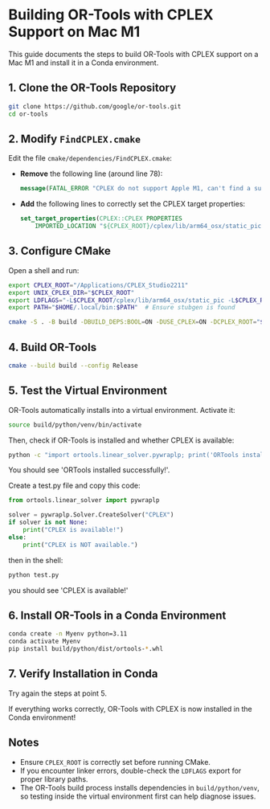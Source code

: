 # Building OR-Tools with CPLEX Support on Mac M1

This guide documents the steps to build OR-Tools with CPLEX support on a Mac M1 and install it in a Conda environment.

## 1. Clone the OR-Tools Repository
```sh
git clone https://github.com/google/or-tools.git
cd or-tools
```

## 2. Modify `FindCPLEX.cmake`
Edit the file `cmake/dependencies/FindCPLEX.cmake`:
- **Remove** the following line (around line 78):
  ```cmake
  message(FATAL_ERROR "CPLEX do not support Apple M1, can't find a suitable static library")
  ```
- **Add** the following lines to correctly set the CPLEX target properties:
  ```cmake
  set_target_properties(CPLEX::CPLEX PROPERTIES
      IMPORTED_LOCATION "${CPLEX_ROOT}/cplex/lib/arm64_osx/static_pic/libcplex.a")
  ```

## 3. Configure CMake
Open a shell and run:
```sh
export CPLEX_ROOT="/Applications/CPLEX_Studio2211"
export UNIX_CPLEX_DIR="$CPLEX_ROOT"
export LDFLAGS="-L$CPLEX_ROOT/cplex/lib/arm64_osx/static_pic -L$CPLEX_ROOT/cplex/lib/arm64_osx -lz"
export PATH="$HOME/.local/bin:$PATH"  # Ensure stubgen is found

cmake -S . -B build -DBUILD_DEPS:BOOL=ON -DUSE_CPLEX=ON -DCPLEX_ROOT="$CPLEX_ROOT" -DBUILD_PYTHON:BOOL=ON
```

## 4. Build OR-Tools
```sh
cmake --build build --config Release
```

## 5. Test the Virtual Environment
OR-Tools automatically installs into a virtual environment. Activate it:
```sh
source build/python/venv/bin/activate
```
Then, check if OR-Tools is installed and whether CPLEX is available:
```sh
python -c "import ortools.linear_solver.pywraplp; print('ORTools installed successfully!')"
```
You should see 'ORTools installed successfully!'.

Create a test.py file and copy this code:

```python
from ortools.linear_solver import pywraplp

solver = pywraplp.Solver.CreateSolver("CPLEX")
if solver is not None:
    print("CPLEX is available!")
else:
    print("CPLEX is NOT available.")
```

then in the shell:

```sh
python test.py
```

you should see 'CPLEX is available!'


## 6. Install OR-Tools in a Conda Environment
```sh
conda create -n Myenv python=3.11
conda activate Myenv
pip install build/python/dist/ortools-*.whl
```

## 7. Verify Installation in Conda
Try again the steps at point 5.

If everything works correctly, OR-Tools with CPLEX is now installed in the Conda environment!

## Notes
- Ensure `CPLEX_ROOT` is correctly set before running CMake.
- If you encounter linker errors, double-check the `LDFLAGS` export for proper library paths.
- The OR-Tools build process installs dependencies in `build/python/venv`, so testing inside the virtual environment first can help diagnose issues.